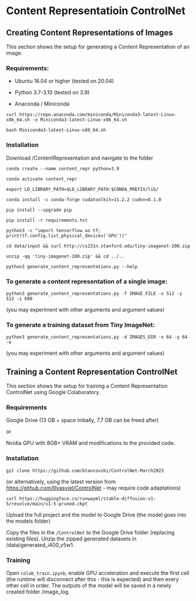 # Content Representatioin ControlNet

## Creating Content Representations of Images
This section shows the setup for generating a Content Representation of an image. 

### Requirements: 

- Ubuntu 16.04 or higher (tested on 20.04)

- Python 3.7-3.10 (tested on 3.9)

- Anaconda / Miniconda 

```curl https://repo.anaconda.com/miniconda/Miniconda3-latest-Linux-x86_64.sh -o Miniconda3-latest-Linux-x86_64.sh```

```bash Miniconda3-latest-Linux-x86_64.sh```

### Installation

Download /ContentRepresentation and navigate to the folder

```conda create --name content_repr python=3.9```

```conda activate content_repr```

```export LD_LIBRARY_PATH=$LD_LIBRARY_PATH:$CONDA_PREFIX/lib/```

```conda install -c conda-forge cudatoolkit=11.2.2 cudnn=8.1.0```

```pip install --upgrade pip```

```pip install -r requirements.txt```

```python3 -c "import tensorflow as tf; print(tf.config.list_physical_devices('GPU'))"```

```cd data/input && curl http://cs231n.stanford.edu/tiny-imagenet-200.zip```

```unzip -qq 'tiny-imagenet-200.zip' && cd ../..```

```python3 generate_content_representations.py --help```


### To generate a content representation of a single image:

```python3 generate_content_representations.py -f IMAGE_FILE -x 512 -y 512 -i 600```

(you may experiment with other arguments and argument values)


### To generate a training dataset from Tiny ImageNet:

```python3 generate_content_representations.py -d IMAGES_DIR -x 64 -y 64 -e```

(you may experiment with other arguments and argument values)


## Training a Content Representation ControlNet
This section shows the setup for training a Content Representation ControlNet using Google Colaboratory. 

### Requirements

Google Drive (13 GB + space initially, 7.7 GB can be freed after)

or

Nvidia GPU with 8GB+ VRAM and modifications to the provided code.

### Installation

```git clone https://github.com/btancovski/ControlNet-March2023```

(or alternatively, using the latest version from https://github.com/lllyasviel/ControlNet - may require code adaptations)

```curl https://huggingface.co/runwayml/stable-diffusion-v1-5/resolve/main/v1-5-pruned.ckpt```

Upload the full project and the model to Google Drive (the model goes into the models folder)

Copy the files in the ```/ControlNet``` to the Google Drive folder (replacing existing files). Unzip the zipped generated datasets in /data/generated_i400_v5w1.

### Training

Open ```colab_train.ipynb```, enable GPU acceleration and execute the first cell (the runtime will disconnect after this - this is expected) and then every other cell in order. The outputs of the model will be saved in a newly created folder /image_log.
